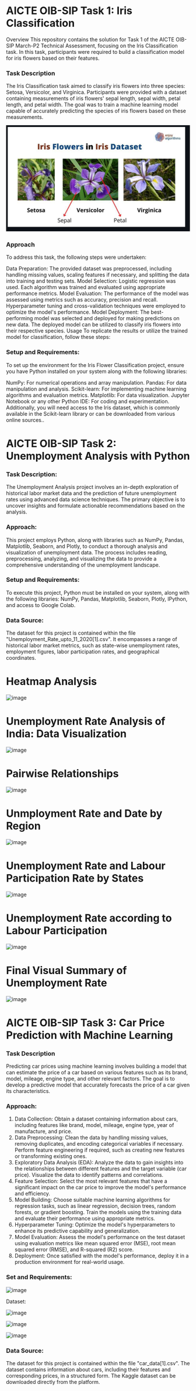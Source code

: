 # AICTE OIB-SIP Task 1: Iris Classification
Overview
This repository contains the solution for Task 1 of the AICTE OIB-SIP March-P2 Technical Assessment, focusing on the Iris Classification task. In this task, participants were required to build a classification model for iris flowers based on their features.

### Task Description
The Iris Classification task aimed to classify iris flowers into three species: Setosa, Versicolor, and Virginica. Participants were provided with a dataset containing measurements of iris flowers' sepal length, sepal width, petal length, and petal width. The goal was to train a machine learning model capable of accurately predicting the species of iris flowers based on these measurements.

![image](https://github.com/JKarthikReddy/data_science_internship_oasis_infobyte/blob/main/Screenshot%202025-10-26%20130748.png)


### Approach
To address this task, the following steps were undertaken:

Data Preparation: The provided dataset was preprocessed, including handling missing values, scaling features if necessary, and splitting the data into training and testing sets.
Model Selection: Logistic regression was used. Each algorithm was trained and evaluated using appropriate performance metrics.
Model Evaluation: The performance of the model was assessed using metrics such as accuracy, precision and recall. Hyperparameter tuning and cross-validation techniques were employed to optimize the model's performance.
Model Deployment: The best-performing model was selected and deployed for making predictions on new data. The deployed model can be utilized to classify iris flowers into their respective species.
Usage
To replicate the results or utilize the trained model for classification, follow these steps:

### Setup and Requirements:
To set up the environment for the Iris Flower Classification project, ensure you have Python installed on your system along with the following libraries:

NumPy: For numerical operations and array manipulation.
Pandas: For data manipulation and analysis.
Scikit-learn: For implementing machine learning algorithms and evaluation metrics.
Matplotlib: For data visualization.
Jupyter Notebook or any other Python IDE: For coding and experimentation.
Additionally, you will need access to the Iris dataset, which is commonly available in the Scikit-learn library or can be downloaded from various online sources..

# AICTE OIB-SIP Task 2: Unemployment Analysis with Python

### Task Description:
The Unemployment Analysis project involves an in-depth exploration of historical labor market data and the prediction of future unemployment rates using advanced data science techniques. The primary objective is to uncover insights and formulate actionable recommendations based on the analysis.

### Approach:
This project employs Python, along with libraries such as NumPy, Pandas, Matplotlib, Seaborn, and Plotly, to conduct a thorough analysis and visualization of unemployment data. The process includes reading, preprocessing, analyzing, and visualizing the data to provide a comprehensive understanding of the unemployment landscape.

### Setup and Requirements:
To execute this project, Python must be installed on your system, along with the following libraries: NumPy, Pandas, Matplotlib, Seaborn, Plotly, IPython, and access to Google Colab.

### Data Source:
The dataset for this project is contained within the file "Unemployment_Rate_upto_11_2020[1].csv". It encompasses a range of historical labor market metrics, such as state-wise unemployment rates, employment figures, labor participation rates, and geographical coordinates.

# Heatmap Analysis
![image](https://github.com/CRMawande/data_science_internship_oasis_infobyte/assets/163488890/6799afae-0632-4808-aaaa-822393b5e263)

# Unemployment Rate Analysis of India: Data Visualization
![image](https://github.com/CRMawande/data_science_internship_oasis_infobyte/assets/163488890/e84910fa-fe52-495b-89f9-ee287512cad5)

# Pairwise Relationships
![image](https://github.com/CRMawande/data_science_internship_oasis_infobyte/assets/163488890/9d3014bb-42a9-4485-97d6-c9a4dfe47160)

# Unmployment Rate and Date by Region
![image](https://github.com/CRMawande/data_science_internship_oasis_infobyte/assets/163488890/7511e934-b41d-48f6-b53b-245ac74cd359)

# Unemployment Rate and Labour Participation Rate by States
![image](https://github.com/CRMawande/data_science_internship_oasis_infobyte/assets/163488890/f1417553-e376-4671-ab65-547cf83c8b2a)

# Unemployment Rate according to Labour Participation
![image](https://github.com/CRMawande/data_science_internship_oasis_infobyte/assets/163488890/951311c7-b1aa-400d-bbde-f4d7253c2532)

# Final Visual Summary of Unemployment Rate
![image](https://github.com/CRMawande/data_science_internship_oasis_infobyte/assets/163488890/014ff43f-8e73-422e-aad7-84dab0c9768b)

# AICTE OIB-SIP Task 3: Car Price Prediction with Machine Learning

### Task Description
Predicting car prices using machine learning involves building a model that can estimate the price of a car based on various features such as its brand, model, mileage, engine type, and other relevant factors. The goal is to develop a predictive model that accurately forecasts the price of a car given its characteristics.

### Approach:
1. Data Collection: Obtain a dataset containing information about cars, including features like brand, model, mileage, engine type, year of manufacture, and price.
2. Data Preprocessing: Clean the data by handling missing values, removing duplicates, and encoding categorical variables if necessary. Perform feature engineering if required, such as creating new features or transforming existing ones.
3. Exploratory Data Analysis (EDA): Analyze the data to gain insights into the relationships between different features and the target variable (car price). Visualize the data to identify patterns and correlations.
4. Feature Selection: Select the most relevant features that have a significant impact on the car price to improve the model's performance and efficiency.
5. Model Building: Choose suitable machine learning algorithms for regression tasks, such as linear regression, decision trees, random forests, or gradient boosting. Train the models using the training data and evaluate their performance using appropriate metrics.
6. Hyperparameter Tuning: Optimize the model's hyperparameters to enhance its predictive capability and generalization.
7. Model Evaluation: Assess the model's performance on the test dataset using evaluation metrics like mean squared error (MSE), root mean squared error (RMSE), and R-squared (R2) score.
8. Deployment: Once satisfied with the model's performance, deploy it in a production environment for real-world usage.

### Set and Requirements:

![image](https://github.com/CRMawande/data_science_internship_oasis_infobyte/assets/163488890/622c5cb9-b6af-4e0b-b151-77c700fb6af9)

Dataset:

![image](https://github.com/CRMawande/data_science_internship_oasis_infobyte/assets/163488890/8547a7dc-2181-41fe-a398-5cd28ca0e4ea)

![image](https://github.com/CRMawande/data_science_internship_oasis_infobyte/assets/163488890/1ca99893-07ff-44cb-8a88-63747fc82bf0)

![image](https://github.com/CRMawande/data_science_internship_oasis_infobyte/assets/163488890/22d7db6d-0f23-4aa0-9d98-40dd3e7dca38)
 
### Data Source:
The dataset for this project is contained within the file "car_data[1].csv". The dataset contains information about cars, including their features and corresponding prices, in a structured form. The Kaggle dataset can be downloaded directly from the platform.
